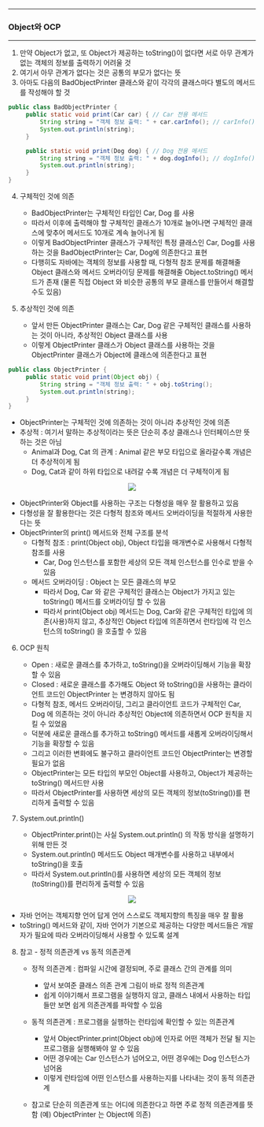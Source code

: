 -----
### Object와 OCP
-----
1. 만약 Object가 없고, 또 Object가 제공하는 toString()이 없다면 서로 아무 관계가 없는 객체의 정보를 출력하기 어려울 것
2. 여기서 아무 관계가 없다는 것은 공통의 부모가 없다는 뜻
3. 아마도 다음의 BadObjectPrinter 클래스와 같이 각각의 클래스마다 별도의 메서드를 작성해야 할 것
```java
public class BadObjectPrinter {
     public static void print(Car car) { // Car 전용 메서드
         String string = "객체 정보 출력: " + car.carInfo(); // carInfo() 메서드 만듬
         System.out.println(string);
     }

     public static void print(Dog dog) { // Dog 전용 메서드
         String string = "객체 정보 출력: " + dog.dogInfo(); // dogInfo() 메서드 만듬
         System.out.println(string);
     }
}
```

4. 구체적인 것에 의존
   - BadObjectPrinter는 구체적인 타입인 Car, Dog 를 사용
   - 따라서 이후에 출력해야 할 구체적인 클래스가 10개로 늘어나면 구체적인 클래스에 맞추어 메서드도 10개로 계속 늘어나게 됨
   - 이렇게 BadObjectPrinter 클래스가 구체적인 특정 클래스인 Car, Dog를 사용하는 것을 BadObjectPrinter는 Car, Dog에 의존한다고 표현
   - 다행히도 자바에는 객체의 정보를 사용할 때, 다형적 참조 문제를 해결해줄 Object 클래스와 메서드 오버라이딩 문제를 해결해줄 Object.toString() 메서드가 존재 (물론 직접 Object 와 비슷한 공통의 부모 클래스를 만들어서 해결할 수도 있음)

5. 추상적인 것에 의존   
   - 앞서 만든 ObjectPrinter 클래스는 Car, Dog 같은 구체적인 클래스를 사용하는 것이 아니라, 추상적인 Object 클래스를 사용
   - 이렇게 ObjectPrinter 클래스가 Object 클래스를 사용하는 것을 ObjectPrinter 클래스가 Object에 클래스에 의존한다고 표현
```java
public class ObjectPrinter {
     public static void print(Object obj) {
         String string = "객체 정보 출력: " + obj.toString();
         System.out.println(string);
     }
}
```
   - ObjectPrinter는 구체적인 것에 의존하는 것이 아니라 추상적인 것에 의존
   - 추상적 : 여기서 말하는 추상적이라는 뜻은 단순히 추상 클래스나 인터페이스만 뜻하는 것은 아님
     + Animal과 Dog, Cat 의 관계 : Animal 같은 부모 타입으로 올라갈수록 개념은 더 추상적이게 됨
     + Dog, Cat과 같이 하위 타입으로 내려갈 수록 개념은 더 구체적이게 됨

<div align="center">
<img src="https://github.com/user-attachments/assets/94ecf17c-42a1-4c73-9454-266ed3694553">
</div>

   - ObjectPrinter와 Object를 사용하는 구조는 다형성을 매우 잘 활용하고 있음
   - 다형성을 잘 활용한다는 것은 다형적 참조와 메서드 오버라이딩을 적절하게 사용한다는 뜻
   - ObjectPrinter의 print() 메서드와 전체 구조를 분석
     + 다형적 참조 : print(Object obj), Object 타입을 매개변수로 사용해서 다형적 참조를 사용
        * Car, Dog 인스턴스를 포함한 세상의 모든 객체 인스턴스를 인수로 받을 수 있음
     + 메서드 오버라이딩 : Object 는 모든 클래스의 부모
        * 따라서 Dog, Car 와 같은 구체적인 클래스는 Object가 가지고 있는 toString() 메서드를 오버라이딩 할 수 있음
        * 따라서 print(Object obj) 메서드는 Dog, Car와 같은 구체적인 타입에 의존(사용)하지 않고, 추상적인 Object 타입에 의존하면서 런타임에 각 인스턴스의 toString() 을 호출할 수 있음

6. OCP 원칙
   - Open : 새로운 클래스를 추가하고, toString()을 오버라이딩해서 기능을 확장할 수 있음
   - Closed : 새로운 클래스를 추가해도 Object 와 toString()을 사용하는 클라이언트 코드인 ObjectPrinter 는 변경하지 않아도 됨
   - 다형적 참조, 메서드 오버라이딩, 그리고 클라이언트 코드가 구체적인 Car, Dog 에 의존하는 것이 아니라 추상적인 Object에 의존하면서 OCP 원칙을 지킬 수 있었음
   - 덕분에 새로운 클래스를 추가하고 toString() 메서드를 새롭게 오버라이딩해서 기능을 확장할 수 있음
   - 그리고 이러한 변화에도 불구하고 클라이언트 코드인 ObjectPrinter는 변경할 필요가 없음
   - ObjectPrinter는 모든 타입의 부모인 Object를 사용하고, Object가 제공하는 toString() 메서드만 사용
   - 따라서 ObjectPrinter를 사용하면 세상의 모든 객체의 정보(toString())를 편리하게 출력할 수 있음

7. System.out.println()
   - ObjectPrinter.print()는 사실 System.out.println() 의 작동 방식을 설명하기 위해 만든 것
   - System.out.println() 메서드도 Object 매개변수를 사용하고 내부에서 toString()을 호출
   - 따라서 System.out.println()를 사용하면 세상의 모든 객체의 정보(toString())를 편리하게 출력할 수 있음
<div align="center">
<img src="https://github.com/user-attachments/assets/4144af75-e1d7-40dc-9655-e65eba53b7d8">
</div>

   - 자바 언어는 객체지향 언어 답게 언어 스스로도 객체지향의 특징을 매우 잘 활용
   - toString() 메서드와 같이, 자바 언어가 기본으로 제공하는 다양한 메서드들은 개발자가 필요에 따라 오버라이딩해서 사용할 수 있도록 설계

8. 참고 - 정적 의존관계 vs 동적 의존관계
   - 정적 의존관계 : 컴파일 시간에 결정되며, 주로 클래스 간의 관계를 의미
     + 앞서 보여준 클래스 의존 관계 그림이 바로 정적 의존관계
     + 쉽게 이야기해서 프로그램을 실행하지 않고, 클래스 내에서 사용하는 타입들만 보면 쉽게 의존관계를 파악할 수 있음

   - 동적 의존관계 : 프로그램을 실행하는 런타임에 확인할 수 있는 의존관계
     + 앞서 ObjectPrinter.print(Object obj)에 인자로 어떤 객체가 전달 될 지는 프로그램을 실행해봐야 알 수 있음
     + 어떤 경우에는 Car 인스턴스가 넘어오고, 어떤 경우에는 Dog 인스턴스가 넘어옴
     + 이렇게 런타임에 어떤 인스턴스를 사용하는지를 나타내는 것이 동적 의존관계
       
   - 참고로 단순히 의존관계 또는 어디에 의존한다고 하면 주로 정적 의존관계를 뜻함 (예) ObjectPrinter 는 Object에 의존)
